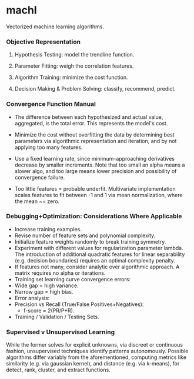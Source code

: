 # machl
Vectorized machine learning algorithms.

### Objective Representation
1. Hypothesis Testing: model the trendline function.

2. Parameter Fitting: weigh the correlation features.

3. Algorithm Training: minimize the cost function.

4. Decision Making & Problem Solving: classify, recommend, predict.

### Convergence Function Manual
* The difference between each hypothesized and actual value, aggregated, is the total error. This represents the model's cost.
 
* Minimize the cost without overfitting the data by determining best parameters via algorithmic representation and iteration, and by not applying too many features.

* Use a fixed learning rate, since minimum-approaching derivatives decrease by smaller increments. Note that too small an alpha means a slower algo, and too large means lower precision and possibility of convergence failure.

* Too little features = probable underfit. Multivariate implementation scales features to fit between -1 and 1 via mean normalization, where the mean ~= zero.

### Debugging+Optimization: Considerations Where Applicable
* Increase training examples.
* Revise number of feature sets and polynomial complexity.
* Initialize feature weights randomly to break training symmetry.
* Experiment with different values for regularization parameter lambda. The introduction of additional quadratic features for linear separability (e.g. decision boundaries) requires an optimal complexity penalty.
* If features not many, consider analytic over algorithmic approach. A matrix requires no alpha or iterations.
* Training set learning curve convergence errors:
 * Wide gap = high variance.
 * Narrow gap = high bias.
* Error analysis:
 * Precision vs Recall (True/False Positives+Negatives):
   * f-score = 2(PR/P+R).
 * Training / Validation / Testing Sets.

### Supervised v Unsupervised Learning
While the former solves for explicit unknowns, via discreet or continuous fashion, unsupervised techniques identify patterns autonomously. Possible algorithms differ variably from the aforementioned, computing metrics like similarity (e.g. via gaussian kernel), and distance (e.g. via k-means), for detect, rank, cluster, and extract functions.